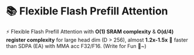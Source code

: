 # 📚 Flexible Flash Prefill Attention
⚡️ Flexible Flash Prefill Attention with **O(1) SRAM complexity** & **O(d/4) register complexity** for large head dim (D > 256), almost **1.2x-1.5x** 🎉 faster than SDPA (EA) with MMA acc F32/F16. (Write for Fun 👀~)
